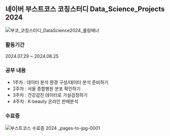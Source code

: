 ## 네이버 부스트코스 코칭스터디 Data_Science_Projects 2024
![부코_코칭스터디_DataScience2024_롤링배너](https://github.com/user-attachments/assets/a4e015c9-8288-49fe-9bf0-82214620e575)


### 활동기간
2024.07.29 ~ 2024.08.25

### 공부 내용
- 1주차 : 데이터 분석 환경 구성/데이터 분석 준비하기
- 2주차 : 서울 종합병원 분포 확인하기
- 3주차 : 건강검진 데이터로 가설검정하기
- 4주차 :  K-beauty 온라인 판매분석

### 수료증
![부스트코스 수료증 2024 _pages-to-jpg-0001](https://github.com/user-attachments/assets/04d61881-bb80-4cfd-9398-a8d5fa9c3999)





